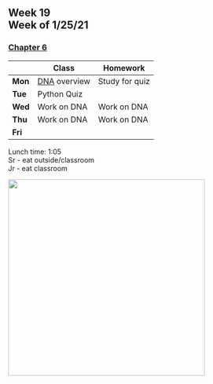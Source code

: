 <meta http-equiv="refresh" content="300"/>

## Week 19<br>Week of 1/25/21

### [Chapter 6](/ap/curriculum/6)

|         | Class | Homework |
| ------- | ----- | -------- |
| **Mon** | [DNA](https://cs50.harvard.edu/ap/2021/curriculum/x/psets/6/dna/) overview | Study for quiz |
| **Tue** | Python Quiz |  |
| **Wed** | Work on DNA | Work on DNA |
| **Thu** | Work on DNA | Work on DNA |
| **Fri** |       |          |

Lunch time: 1:05  
Sr - eat outside/classroom  
Jr - eat classroom  

<img src="" alt="" height="400">

